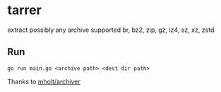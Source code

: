 # tarrer

extract possibly any archive supported br, bz2, zip, gz, lz4, sz, xz, zstd

## Run

`go run main.go <archive path> <dest dir path>`

Thanks to [mholt/archiver](https://github.com/mholt/archiver)
